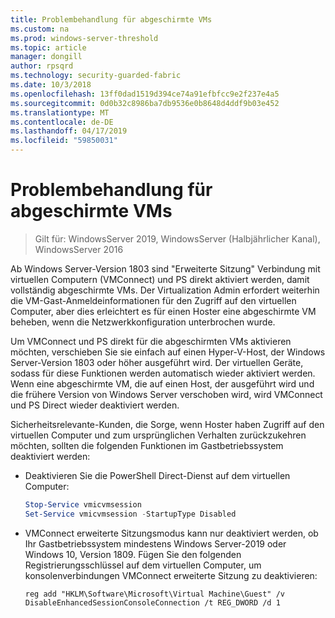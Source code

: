 ```yaml
---
title: Problembehandlung für abgeschirmte VMs
ms.custom: na
ms.prod: windows-server-threshold
ms.topic: article
manager: dongill
author: rpsqrd
ms.technology: security-guarded-fabric
ms.date: 10/3/2018
ms.openlocfilehash: 13ff0dad1519d394ce74a91efbfcc9e2f237e4a5
ms.sourcegitcommit: 0d0b32c8986ba7db9536e0b8648d4ddf9b03e452
ms.translationtype: MT
ms.contentlocale: de-DE
ms.lasthandoff: 04/17/2019
ms.locfileid: "59850031"
---
```

# <a name="troubleshoot-shielded-vms"></a>Problembehandlung für abgeschirmte VMs

>Gilt für: WindowsServer 2019, WindowsServer (Halbjährlicher Kanal), WindowsServer 2016

Ab Windows Server-Version 1803 sind "Erweiterte Sitzung" Verbindung mit virtuellen Computern (VMConnect) und PS direkt aktiviert werden, damit vollständig abgeschirmte VMs. Der Virtualization Admin erfordert weiterhin die VM-Gast-Anmeldeinformationen für den Zugriff auf den virtuellen Computer, aber dies erleichtert es für einen Hoster eine abgeschirmte VM beheben, wenn die Netzwerkkonfiguration unterbrochen wurde.

Um VMConnect und PS direkt für die abgeschirmten VMs aktivieren möchten, verschieben Sie sie einfach auf einen Hyper-V-Host, der Windows Server-Version 1803 oder höher ausgeführt wird. Der virtuellen Geräte, sodass für diese Funktionen werden automatisch wieder aktiviert werden. Wenn eine abgeschirmte VM, die auf einen Host, der ausgeführt wird und die frühere Version von Windows Server verschoben wird, wird VMConnect und PS Direct wieder deaktiviert werden.

Sicherheitsrelevante-Kunden, die Sorge, wenn Hoster haben Zugriff auf den virtuellen Computer und zum ursprünglichen Verhalten zurückzukehren möchten, sollten die folgenden Funktionen im Gastbetriebssystem deaktiviert werden:

- Deaktivieren Sie die PowerShell Direct-Dienst auf dem virtuellen Computer:

  ```powershell
  Stop-Service vmicvmsession
  Set-Service vmicvmsession -StartupType Disabled
  ```

- VMConnect erweiterte Sitzungsmodus kann nur deaktiviert werden, ob Ihr Gastbetriebssystem mindestens Windows Server-2019 oder Windows 10, Version 1809. Fügen Sie den folgenden Registrierungsschlüssel auf dem virtuellen Computer, um konsolenverbindungen VMConnect erweiterte Sitzung zu deaktivieren:

  ```
  reg add "HKLM\Software\Microsoft\Virtual Machine\Guest" /v DisableEnhancedSessionConsoleConnection /t REG_DWORD /d 1
  ```
